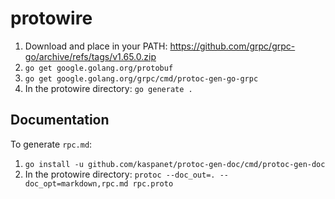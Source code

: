 protowire
=========

1. Download and place in your PATH: https://github.com/grpc/grpc-go/archive/refs/tags/v1.65.0.zip
2. `go get google.golang.org/protobuf`
3. `go get google.golang.org/grpc/cmd/protoc-gen-go-grpc`
4. In the protowire directory: `go generate .`

Documentation
-------------

To generate `rpc.md`:
1. `go install -u github.com/kaspanet/protoc-gen-doc/cmd/protoc-gen-doc`
2. In the protowire directory: `protoc --doc_out=. --doc_opt=markdown,rpc.md rpc.proto`
